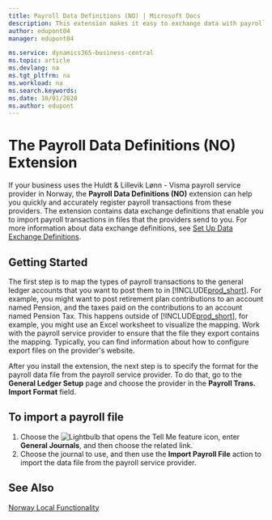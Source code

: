 ```yaml
---
title: Payroll Data Definitions (NO) | Microsoft Docs
description: This extension makes it easy to exchange data with payroll service provider in Norway.
author: edupont04
manager: edupont04

ms.service: dynamics365-business-central
ms.topic: article
ms.devlang: na
ms.tgt_pltfrm: na
ms.workload: na
ms.search.keywords:
ms.date: 10/01/2020
ms.author: edupont
---
```


# The Payroll Data Definitions (NO) Extension

If your business uses the Huldt & Lillevik Lønn - Visma payroll service provider in Norway, the **Payroll Data Definitions (NO)** extension can help you quickly and accurately register payroll transactions from these providers. The extension contains data exchange definitions that enable you to import payroll transactions in files that the providers send to you. For more information about data exchange definitions, see [Set Up Data Exchange Definitions](../../across-how-to-set-up-data-exchange-definitions.md).   

## Getting Started

The first step is to map the types of payroll transactions to the general ledger accounts that you want to post them to in [!INCLUDE[prod_short](../../includes/prod_short.md)]. For example, you might want to post retirement plan contributions to an account named Pension, and the taxes paid on the contributions to an account named Pension Tax. This happens outside of [!INCLUDE[prod_short](../../includes/prod_short.md)], for example, you might use an Excel worksheet to visualize the mapping. Work with the payroll service provider to ensure that the file they export contains the mapping. Typically, you can find information about how to configure export files on the provider's website.  

After you install the extension, the next step is to specify the format for the payroll data file from the payroll service provider. To do that, go to the **General Ledger Setup** page and choose the provider in the **Payroll Trans. Import Format** field.  

## To import a payroll file

1.  Choose the ![Lightbulb that opens the Tell Me feature](../../media/ui-search/search_small.png "Tell me what you want to do") icon, enter **General Journals**, and then choose the related link.   
2.  Choose the journal to use, and then use the **Import Payroll File** action to import the data file from the payroll service provider.  

## See Also
[Norway Local Functionality](norway-local-functionality.md)   
